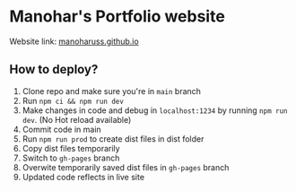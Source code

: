 # Manohar's Portfolio website

Website link: [manoharuss.github.io](manoharuss.github.io)


## How to deploy?

1. Clone repo and make sure you're in `main` branch
2. Run `npm ci && npm run dev`
3. Make changes in code and debug in `localhost:1234` by running `npm run dev`. (No Hot reload available)
4. Commit code in main
5. Run `npm run prod` to create dist files in dist folder
6. Copy dist files temporarily
7. Switch to `gh-pages` branch
8. Overwite temporarily saved dist files in `gh-pages` branch
9. Updated code reflects in live site

